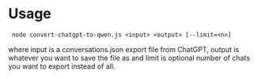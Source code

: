 # Usage

```
 node convert-chatgpt-to-qwen.js <input> <output> [--limit=<n>]
```

where input is a conversations.json export file from ChatGPT, output is whatever you want to save the file as and limit is optional number of chats you want to export instead of all. 
